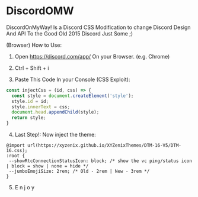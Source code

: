 # DiscordOMW
DiscordOnMyWay! Is a Discord CSS Modification to change Discord Design And API To the Good Old 2015 Discord
Just Some ;)

(Browser) How to Use: 

1. Open https://discord.com/app/ On your Browser. (e.g. Chrome)

2. Ctrl + Shift + i

3. Paste This Code In your Console (CSS Exploit):

```js
const injectCss = (id, css) => {
  const style = document.createElement('style');
  style.id = id;
  style.innerText = css;
  document.head.appendChild(style);
  return style;
}
```

4. Last Step!: Now inject the theme:

```
@import url(https://xyzenix.github.io/XYZenixThemes/DTM-16-V5/DTM-16.css);
:root {
 --showRtcConnectionStatusIcon: block; /* show the vc ping/status icon | block = show | none = hide */
 --jumboEmojiSize: 2rem; /* Old - 2rem | New - 3rem */
}
```

5. E n j o y
